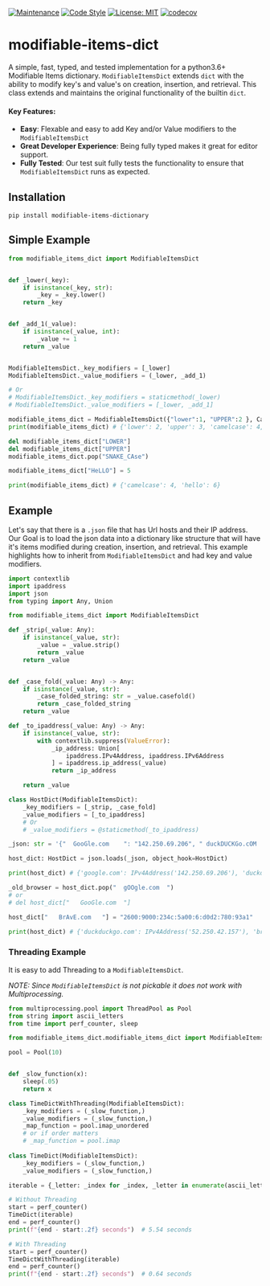 [![Maintenance](https://img.shields.io/badge/Maintained%3F-yes-green.svg)](https://GitHub.com/Naereen/StrapDown.js/graphs/commit-activity)
[![Code Style](https://img.shields.io/badge/code%20style-black-000000.svg)](https://github.com/ambv/black)
[![License: MIT](https://img.shields.io/badge/License-MIT-blueviolet.svg)](https://opensource.org/licenses/MIT)
[![codecov](https://codecov.io/gh/tybruno/modifiable-items-dictionary/branch/main/graph/badge.svg?token=ZO94EJFI3G)](https://codecov.io/gh/tybruno/modifiable-items-dictionary)
# modifiable-items-dict
A simple, fast, typed, and tested implementation for a python3.6+ Modifiable Items dictionary. `ModifiableItemsDict` extends `dict` with the ability to modify key's and value's on creation, insertion, and retrieval. 
This class extends and maintains the original functionality of the builtin `dict`.

#### Key Features:
* **Easy**: Flexable and easy to add Key and/or Value modifiers to the `ModifiableItemsDict`
* **Great Developer Experience**: Being fully typed makes it great for editor support.
* **Fully Tested**: Our test suit fully tests the functionality to ensure that `ModifiableItemsDict` runs as expected.

## Installation
`pip install modifiable-items-dictionary`

## Simple Example
```python
from modifiable_items_dict import ModifiableItemsDict


def _lower(_key):
    if isinstance(_key, str):
        _key = _key.lower()
    return _key


def _add_1(_value):
    if isinstance(_value, int):
        _value += 1
    return _value


ModifiableItemsDict._key_modifiers = [_lower]
ModifiableItemsDict._value_modifiers = (_lower, _add_1)

# Or
# ModifiableItemsDict._key_modifiers = staticmethod(_lower)
# ModifiableItemsDict._value_modifiers = [_lower, _add_1]

modifiable_items_dict = ModifiableItemsDict({"lower":1, "UPPER":2 }, CamelCase=3, snake_case="FoUR")
print(modifiable_items_dict) # {'lower': 2, 'upper': 3, 'camelcase': 4, 'snake_case': 'four'}

del modifiable_items_dict["LOWER"]
del modifiable_items_dict["UPPER"]
modifiable_items_dict.pop("SNAKE_CAse")

modifiable_items_dict["HeLLO"] = 5

print(modifiable_items_dict) # {'camelcase': 4, 'hello': 6}

```
## Example
Let's say that there is a `.json` file that has Url hosts and their IP address. 
Our Goal is to load the json data into a dictionary like structure that will have it's items modified during creation, insertion, and retrieval. 
This example highlights how to inherit from `ModifiableItemsDict` and had key and value modifiers. 
```python
import contextlib
import ipaddress
import json
from typing import Any, Union

from modifiable_items_dict import ModifiableItemsDict

def _strip(_value: Any):
    if isinstance(_value, str):
        _value = _value.strip()
        return _value
    return _value


def _case_fold(_value: Any) -> Any:
    if isinstance(_value, str):
        _case_folded_string: str = _value.casefold()
        return _case_folded_string
    return _value

def _to_ipaddress(_value: Any) -> Any:
    if isinstance(_value, str):
        with contextlib.suppress(ValueError):
            _ip_address: Union[
                ipaddress.IPv4Address, ipaddress.IPv6Address
            ] = ipaddress.ip_address(_value)
            return _ip_address

    return _value

class HostDict(ModifiableItemsDict):
    _key_modifiers = [_strip, _case_fold]
    _value_modifiers = [_to_ipaddress]
    # Or
    # _value_modifiers = @staticmethod(_to_ipaddress)

_json: str = '{"  GooGle.com    ": "142.250.69.206", " duckDUCKGo.cOM   ": "52.250.42.157"}'

host_dict: HostDict = json.loads(_json, object_hook=HostDict)

print(host_dict) # {'google.com': IPv4Address('142.250.69.206'), 'duckduckgo.com': IPv4Address('52.250.42.157')}

_old_browser = host_dict.pop("  gOOgle.com  ")
# or 
# del host_dict["   GooGle.com  "]

host_dict["   BrAvE.com   "] = "2600:9000:234c:5a00:6:d0d2:780:93a1"

print(host_dict) # {'duckduckgo.com': IPv4Address('52.250.42.157'), 'brave.com': IPv6Address('2600:9000:234c:5a00:6:d0d2:780:93a1')}
```

### Threading Example
It is easy to add Threading to a `ModifiableItemsDict`. 

*NOTE: Since `ModifiableItemsDict` is not pickable it does not work with Multiprocessing.*
```python
from multiprocessing.pool import ThreadPool as Pool
from string import ascii_letters
from time import perf_counter, sleep

from modifiable_items_dict.modifiable_items_dict import ModifiableItemsDict

pool = Pool(10)


def _slow_function(x):
    sleep(.05)
    return x

class TimeDictWithThreading(ModifiableItemsDict):
    _key_modifiers = (_slow_function,)
    _value_modifiers = (_slow_function,)
    _map_function = pool.imap_unordered
    # or if order matters
    # _map_function = pool.imap
    
class TimeDict(ModifiableItemsDict):
    _key_modifiers = (_slow_function,)
    _value_modifiers = (_slow_function,)

iterable = {_letter: _index for _index, _letter in enumerate(ascii_letters)}

# Without Threading
start = perf_counter()
TimeDict(iterable)
end = perf_counter()
print(f"{end - start:.2f} seconds")  # 5.54 seconds

# With Threading
start = perf_counter()
TimeDictWithThreading(iterable)
end = perf_counter()
print(f"{end - start:.2f} seconds")  # 0.64 seconds
```